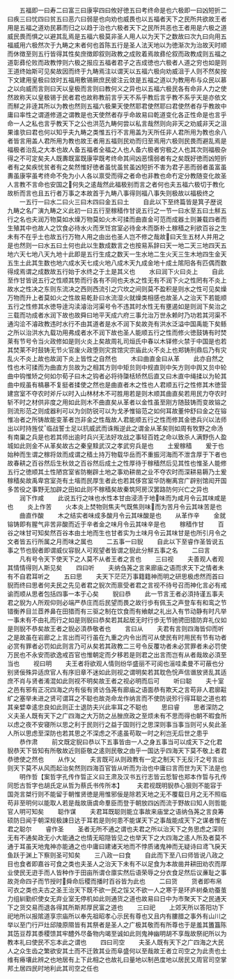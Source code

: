 <!-- { "loadSidebar": true } -->
　　五福即一曰寿二曰富三曰康寜四曰攸好徳五曰考终命是也六极即一曰凶短折二曰疾三曰忧四曰贫五曰恶六曰弱是也向劝也威畏也以五福者天下之民所共欲故王者用是五福之道劝民慕而归之以趋于治也六极者天下之民所共恶也王者用是六极之道威民畏而惧之以避其乱焉是五福六极莫非圣人用人以为天下之数故曰次九曰向用五福威用六极然次于九畴之末者何也首陈五行是圣人法天地以为徳渐次为治故天时顺而休徴至则五行皆得其性矣庶徴即叙则政教之成败着焉故彞伦叙而政教成则五福之道彰彞伦败而政教悖则六极之报应五福者君子之吉成徳也六极者人道之穷也如是则王道终始斯可见矣故因而终于九畴焉注以谓天以五福六极向劝威沮于人则不然矣按下文建用皇极曰敛时五福用敷锡厥庶民彼注云敛是五福之道以为教用布与众民以慕之以向威而言则曰天以皇极而言则曰教何义之异也以五福六极民各有命非人力之使然故称天以皇极锡于民者君也故称教前言乎天不系乎教后言乎教不系乎天是亦依文而觧之非逹其所以为教也然则五福六极果天使然耶君使然耶曰君使然者存乎教故中庸曰率性之谓道修道之谓教是也天使然者存乎命故易曰乾道变化各正性命是也言乎命一人之私也言乎教天下之公也洪范九畴何尝以私言哉然则向非天之劝威非天之沮果谁欤曰君也何以知乎夫九畴之类惟五行不言用盖为天所任非人君所用为教也余八者皆言用盖人君所用为教也故王者用五福则民劝而归至焉用六极则民畏而避乱焉是福极者治乱之大本也故人备五福者全福之人也人备六极者穷极之人也其次则福极杂得之不可定矣夫人既夀既富既康寜既考终命其间凶恶懦弱者有之矣既好徳而凶短折者有之矣疾忧贫者有之矣然惟好徳者虽忧虽贫虽凶短折不害为君子恶而弱者虽富虽夀虽康寜虽考终命不免为小人各以禀受而得之者命也非教也命冇定分教随变化故圣人言教不言命也安国之何失之逺哉然此福极别而言之者何也夫五福六极切于教化故析而言也且五行者万事之本故首于九畴八事得则福八事失则极故以福极终之
　　一五行一曰水二曰火三曰木四曰金五曰土
　　自此以下至终篇皆是箕子歴说九畴之名广演九畴之义此初一曰五行至稼穑作甘说五行之一节一曰水至五曰土觧五行之名也夫润万物莫如水燥万物莫如火木可揉而曲直金可范而成器土则兼载四者而生殖其中也故人之饮食必待水火而烹饪宫室必待金木而斲朴土稼穑之利欲百谷之生未有不在乎土也故五行万物人用之由出也圣人岂不修之哉故曰天生五材人并用之是也然则一曰水五曰土何也此以生数成数言之也按易系辞曰天一地二天三地四天五地六天七地八天九地十此即是五行生成之数天一生水地二生火天三生木地四生金天五生土此其生数也地六成水天七成火地八成木天九成金地十成土隂阳各有匹偶而数得成焉谓之成数故五行始于水终之于土是其义也
　　水曰润下火曰炎上
　　自此至作甘皆说五行之性顺其势而行各有不同也夫水之性无有不润下火之性罔有不炎上故水之性决之东则东流决之西则西流引之穴坎之间则莫不盈积是则水之性可见矣燥万物而升上者莫如火之性故易乾卦曰水流湿火就燥类相感也故圣人之治天下若能顺五行之性修其水徳导逹沟渎濬治河渠号令不违其时水性无有壅遏如是则润下矣治之三载而功成者水润下故也故舜曰地平天成六府三事允治万世永赖时乃功若其河渠不通沟浍不濬政教违时水行不由其道者是水不润下矣故尧有洪水泛溢中国禹能下矣鲧之所以治洪水九载功用弗成者水不润下故也圣人能顺五行之性而修火徳鼓铸有时焚莱有节号令当火政修如是则火炎上矣故周礼司烜氏中春以木铎修火禁于中国是也若其焚莱不时鼓铸无节火官废火政堕则灾宫馆灾宗庙此火不炎上也郑铸刑鼎后乃有灾乱火不炎上故也故润下炎上皆性之自然也
　　木曰曲直金曰从革
　　此亦自然之性也木可揉而为曲直方贠故为之相其方则中矩贠则中规直则中矢方则中舆又贠中轮曲中钩惟矫之何如尔荀子曰木之钩者必将待櫽栝矫然后直又曰木直中绳揉以为轮其曲中规虽有槁暴不复挺者揉使之然也是曲直者木之性也人君顺五行之性修其木徳营建宫室不夺农时斧斤以时入山林材木不可胜用若是则木顺其曲直矣若用民力夺农时斩不时之材供非度之用如此则木不曲直矣从革者以金性虽至刚方随鼓铸而变故镕之则流形范之则成器利可以为剑防锐可以为戈矛惟镕范之如何耳故董仲舒曰金之在镕惟冶者之所铸故能变革者岂非金之性哉故人君能顺五行之性而修其金徳兵兴以法师出以时持旌仗临战誓士足以抗威武而诛叛逆此之谓金从革矣则如周有牧野之命汤有南巢之兵是也若其师出逾时兵兴无法好攻战之事轻百姓之命以致杀人满野伤人盈城如此则金不从革矣故古之秦皇黩武汉之孝武穷兵是也
　　土爰稼穑
　　爰于也始种而生谓之稼将敛而成谓之穑土持万物载华岳而不重振河海而不泄含厚于下者也故春耕之百谷然后生秋敛之百谷然后成土之性厚待于稼穑然后见其性也惟圣人能修五行之徳顺其土性陋宫室省防榭辟土地之事劝耕凿之业不夺农时而深耕易耨乃土爰稼穑矣故禹卑宫室尧有土堦而民厚生者此也若其侈宫室华防榭离宫广辟别馆闳开国多苦役之事野无加辟之田如此则不稼穑矣故秦筑阿房汉罢路防何兴亡之异也
　　润下作咸
　　此说五行之味也水性本甘由浸渍于地味而为咸月令云其味咸是也
　　炎上作苦
　　火本炎上焚物则焦夫气既焦则味而为苦月令云其味苦是也
　　曲直作酸
　　木之结实者味成多酸月令云其味酸是也
　　从革作辛
　　金就镕铸即有腥气非苦非酸而近于辛者金之味月令云其味辛是也
　　稼穑作甘
　　百谷之味甘可知矣然百谷本由土地而生也甘者实为土味月令云其味甘是也所引月令之文者皆五行所属之月而味之属也
　　二五事一曰貎
　　自此以下至睿作圣皆说五事之节也貎者即谓威仪容貎人可观望者皆谓之貎此分觧五事之名
　　二曰言
　　凡有号令天下使天下之人莫不从者王者之言也
　　三曰视
　　夫善观人者观其情情得则人斯见矣
　　四曰听
　　夫纳刍荛之言来廊庙之语而求天下之情者未有不自君耳听之
　　五曰思
　　夫天下茫茫万事籍籍神而明之研思极虑然而首曰貎而终曰思者何夫民之先见者君之貎次而禀受者君之言视不待号召而神化言必有戒谕而顺从思者包括四事一本于心矣
　　貎曰恭
　　此一节言王者必湏持谨五事夫君之貎为人所观仰则必端严恭庄而后民望而畏之故行歩有佩玉之声登车有和鸾之节错衡养目兰茝养鼻在田猎而有三驱之制在饮食而有飨献之礼出入有节动静有时凡举一事未有不由礼而行之如是则貎曰恭矣若其起居无时行歩无节驰骋田猎防弃礼仪如是则貎不恭矣故王者之貎必湏恭敬者也
　　言曰从
　　夫君有言则四海皆仰而听之是故虽在岩廊之上言出而可行虽在九重之内令出而可从使民有时用民有节有功者必赏有罪者必罚如此则言乃可从矣若其政教二三号令反覆功者未必赏罪者未必罚使万民也不永安而欲逸戒百官也惟朝定而夕移若是则君之出言而岂有从者哉故必湏至当也
　　视曰明
　　夫王者将欲观人情则纷华盛丽不可阅也滛哇柔曼不可蔽也分别贤佞殊异适庶官人有序旧章不迷如此则视之谓明矣若其耽色恱声信谮放贤乱其适庶不肖与贤者淆混如此则视不明矣故王者之视必明而后可
　　听曰聪
　　夫十室之邑有邪有正况四海之内有佞有贤访刍荛有廊庙之语面恭有欺天之言苟非人君廓黈纩之塞举未进之贤可谓耳之不聪也故尧命龙作纳言而不使防说殄行得耳聪之道也若其亲嬖幸逺忠良如此则正士退防夫兴此率耳之不聪也
　　思曰睿
　　思者深防之义夫圣人既有天下之广四海之大万防之丛脞庶政之至烦未有不思而得也朝不暇食所以虑之夜不安寝所以思之利于民则行之益于国则行之思深则事当事当则可乆矣此圣人所以思虑至深防也若其思之不深虑之不逺虽苟取一时之利岂无后世之患乎
　　恭作肃
　　前文既定貎曰恭以下五事皆由一人之身五事当可以成天下之化君貎恭天下皆知有所敬故近则臣敬之逺则民敬之由乎一国达乎四海天下莫不敬上者君恭徳使之然也
　　从作乂
　　夫言既可从则政教有一定之制天下无反汗之号言出则天下莫不从风而起治矣然则四海百官皆从听而为治也中庸曰言而世为天下法是也
　　明作哲【案哲字孔传作晢正义曰王肃及汉书五行志皆云悊智也郑本作晢与孔传同悊古哲字也胡氏定从哲为蔡氏书传所本】
　　夫君视既明貎恭心狠则不能容于国尧言桀行则不能留于朝惟贤徳是用惟邪佞是除若天地之无不覆载日月之无不照临苟非至明何以能取人若是哉故唐虞命羣臣而登于朝放四凶而流于野故曰知人则哲能官人明可知矣
　　聪作谋
　　夫君耳既聪则能立事故来庙堂之语纳刍荛之言良筹硕防日闻于朝深规极諌日达于耳若是则何患不能谋天下之事哉能成天下之谋者惟在君之聪尔
　　睿作圣
　　圣者无所不通之谓也夫君之所以治天下之务思虑之深则无有不通矣政无小大能通之也情无昭隠皆见之也举天下之大四海之逺人所及者莫不通于耳虽天地鬼神亦能通之也中庸曰建诸天地而不悖质诸鬼神而无疑诗曰鸢飞戾天鱼跃于渊上下察则圣可知矣
　　三八政一曰食
　　自此而下至八曰师皆说八政之目也食者即嘉谷可食之类也夫圣人之治天下未有不以足食为本故凿井耕田劝农而厚业使民无逰手而人皆种作于田亩所谓仓廪实然后语荣辱之分衣食足然后议亷耻之事故尧命四子而节授时舜命后稷而播时百谷皆为此也
　　二曰货
　　货者即布帛可衣之类也夫古之圣王治天下既不欲一民之馁又不欲一人之寒于是环庐树桑劝蚕茧力组紃勤织使女无弃业室无停机如此则通货之道也故易曰日中为市聚天下之民通天下之货交易而退各得其所斯邦厚民富之道也
　　三曰祀
　　上郊天所以答阳功下祀地所以报隂道享宗庙所以奉先祖昭孝心示民有尊也又且内有膢腊之事外有山川之举以至门行戸灶邱陵原隰皆有其祭者是圣人之广极其敬而有所尊也于是羞其簠簋陈其笾豆荐其黍稷馈其牢醴外尽备物内竭至诚如此则鬼神幽明胡不享哉故祭祀所以为教本礼曰使民不忘本此之谓也
　　四曰司空
　　夫圣人既有天下之广四海之大民人之众生齿之繁欲安其土而不迁敦其业而阜盛何以至哉故王者立司空之为此责也土维有瘠壤此辨之也地居有上下此相之也故礼曰量地以制邑度地以居民又周官司空掌邦土居四民时地利此其司空之任也
